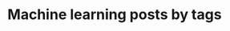 ---
layout: archive
permalink: /machine-learning/
title: "Machine learning posts by tags"
author_profile: true
---